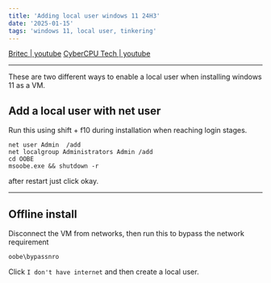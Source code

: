 ```yaml
---
title: 'Adding local user windows 11 24H3'
date: '2025-01-15'
tags: 'windows 11, local user, tinkering'
---
```


[Britec | youtube](https://youtu.be/Q3TnVAPPqac)
[CyberCPU Tech | youtube](https://youtu.be/Mn9bhG4nWel)

---

These are two different ways to enable a local user when installing windows 11 as a VM.

## Add a local user with net user

Run this using shift + f10 during installation when reaching login stages.

```
net user Admin	/add
net localgroup Administrators Admin /add
cd OOBE
msoobe.exe && shutdown -r
```

after restart just click okay.

---

## Offline install

Disconnect the VM from networks, then run this to bypass the network requirement

```
oobe\bypassnro
```

Click `I don't have internet` and then create a local user.
